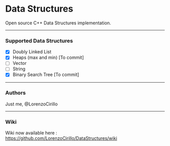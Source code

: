 # Data Structures
Open source C++ Data Structures implementation. 

-----------
### Supported Data Structures
- [x] Doubly Linked List
- [x] Heaps (max and min) [To commit]
- [ ] Vector
- [ ] String
- [x] Binary Search Tree [To commit]

-----------
### Authors
Just me, @LorenzoCirillo 

-----------
### Wiki
Wiki now available here : https://github.com/LorenzoCirillo/DataStructures/wiki

